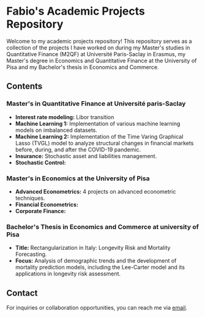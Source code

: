 # Fabio's Academic Projects Repository

Welcome to my academic projects repository! This repository serves as a collection of the projects I have worked on during my Master's studies in Quantitative Finance (M2QF) at Université Paris-Saclay in Erasmus, my Master's degree in Economics and Quantitative Finance at the University of Pisa and my Bachelor's thesis in Economics and Commerce. 

## Contents

### Master's in Quantitative Finance at Université paris-Saclay
- **Interest rate modeling:** Libor transition
- **Machine Learning 1:** Implementation of various machine learning models on imbalanced datasets.
- **Machine Learning 2:** Implementation of the Time Varing Graphical Lasso (TVGL) model to analyze structural changes in financial markets before, during, and after the COVID-19 pandemic.
- **Insurance:** Stochastic asset and liabilities management.
- **Stochastic Control:**


### Master's in Economics at the University of Pisa
- **Advanced Econometrics:** 4 projects on advanced econometric techniques.
- **Financial Econometrics:**
- **Corporate Finance:**

### Bachelor's Thesis in Economics and Commerce at university of Pisa
- **Title:** Rectangularization in Italy: Longevity Risk and Mortality Forecasting.
- **Focus:** Analysis of demographic trends and the development of mortality prediction models, including the Lee-Carter model and its applications in longevity risk assessment.

## Contact
For inquiries or collaboration opportunities, you can reach me via [email](fabiomarcaurelio@outlook.it).
 
